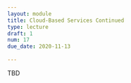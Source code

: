 ```yaml
---
layout: module
title: Cloud-Based Services Continued
type: lecture
draft: 1
num: 17
due_date: 2020-11-13
    
---
```

TBD